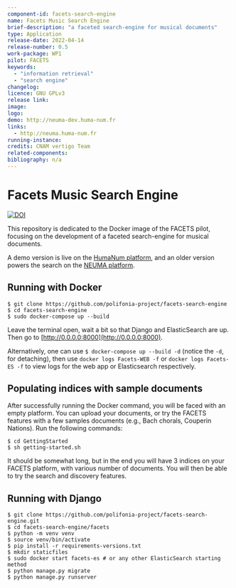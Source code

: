 ```yaml
---
component-id: facets-search-engine
name: Facets Music Search Engine
brief-description: "a faceted search-engine for musical documents"
type: Application
release-date: 2022-04-14
release-number: 0.5
work-package: WP1
pilot: FACETS
keywords:
  - "information retrieval"
  - "search engine"
changelog:
licence: GNU GPLv3
release link: 
image:
logo:
demo: http://neuma-dev.huma-num.fr
links: 
  - http://neuma.huma-num.fr
running-instance:
credits: CNAM vertigo Team
related-components:
bibliography: n/a
---
```


# Facets Music Search Engine

[![DOI](https://zenodo.org/badge/426643864.svg)](https://zenodo.org/badge/latestdoi/426643864)

This repository is dedicated to the Docker image of the FACETS pilot, focusing on the development of a faceted search-engine for musical documents. 

A demo version is live on the [HumaNum platform](http://neuma-dev.huma-num.fr), and an older version powers the search on the [NEUMA platform](http://neuma.huma-num.fr).

## Running with Docker

````
$ git clone https://github.com/polifonia-project/facets-search-engine
$ cd facets-search-engine
$ sudo docker-compose up --build
````
Leave the terminal open, wait a bit so that Django and ElasticSearch are up.
Then go to [http://0.0.0.0:8000](http://0.0.0.0:8000).

Alternatively, one can use `$ docker-compose up --build -d` (notice the `-d`, for detaching), then use `docker logs Facets-WEB -f` or `docker logs Facets-ES -f` to view logs for the web app or Elasticsearch respectively.

## Populating indices with sample documents

After successfully running the Docker command, you will be faced with an empty platform. You can upload your documents, or try the FACETS features with a few samples documents (e.g., Bach chorals, Couperin Nations). Run the following commands:

````
$ cd GettingStarted
$ sh getting-started.sh
````

It should be somewhat long, but in the end you will have 3 indices on your FACETS platform, with various number of documents.
You will then be able to try the search and discovery features.

## Running with Django

````
$ git clone https://github.com/polifonia-project/facets-search-engine.git
$ cd facets-search-engine/facets
$ python -m venv venv
$ source venv/bin/activate
$ pip install -r requirements-versions.txt
$ mkdir staticfiles
$ sudo docker start facets-es # or any other ElasticSearch starting method
$ python manage.py migrate
$ python manage.py runserver
````
